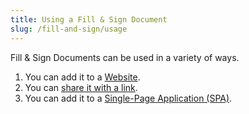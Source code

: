 ```yaml
---
title: Using a Fill & Sign Document
slug: /fill-and-sign/usage
---
```


Fill & Sign Documents can be used in a variety of ways.

1.  You can add it to a [Website](/docs/fill-and-sign/usage/website).
2.  You can [share it with a link](/docs/fill-and-sign/usage/link).
3.  You can add it to a
    [Single-Page Application (SPA)](/docs/fill-and-sign/usage/single-page-application).
